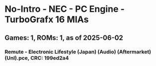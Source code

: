 # No-Intro - NEC - PC Engine - TurboGrafx 16 MIAs
## Games: 1, ROMs: 1, as of 2025-06-02

### Remute - Electronic Lifestyle (Japan) (Audio) (Aftermarket) (Unl).pce, CRC: 199ed2a4
